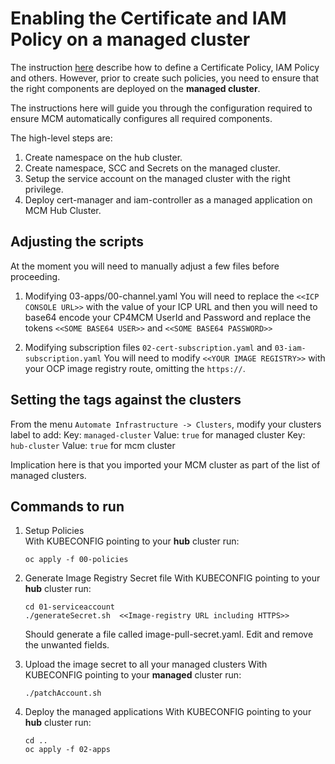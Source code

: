 # Enabling the Certificate and IAM Policy on a managed cluster

The instruction [here](https://www.ibm.com/support/knowledgecenter/SSFC4F_1.1.0/manage_policies/) describe how to define a Certificate Policy, IAM Policy and others.  However, prior to create such policies, you need to ensure that the right components are deployed on the **managed cluster**. 

The instructions here will guide you through the configuration required to ensure MCM automatically configures all required components.  

The high-level steps are:  
  
1. Create namespace on the hub cluster.
2. Create namespace, SCC and Secrets on the managed cluster.  
3. Setup the service account on the managed cluster with the right privilege.  
4. Deploy cert-manager and iam-controller as a managed application on MCM Hub Cluster.  

## Adjusting the scripts  
  
At the moment you will need to manually adjust a few files before proceeding.
  
1.  Modifying 03-apps/00-channel.yaml
    You will need to replace the `<<ICP CONSOLE URL>>` with the value of your ICP URL and then you will need to base64 encode your CP4MCM UserId and Password and replace the tokens `<<SOME BASE64 USER>>` and `<<SOME BASE64 PASSWORD>>`

2. Modifying subscription files `02-cert-subscription.yaml` and `03-iam-subscription.yaml`
    You will need to modify `<<YOUR IMAGE REGISTRY>>` with your OCP image registry route, omitting the `https://`.


## Setting the tags against the clusters  
  
From the menu `Automate Infrastructure -> Clusters`, modify your clusters label to add:
Key: `managed-cluster` Value: `true` for managed cluster
Key: `hub-cluster` Value: `true` for mcm cluster

Implication here is that you imported your MCM cluster as part of the list of managed clusters.

## Commands to run

1. Setup Policies  
    With KUBECONFIG pointing to your **hub** cluster run:  
  
    ```
    oc apply -f 00-policies
    ```

2. Generate Image Registry Secret file
    With KUBECONFIG pointing to your **hub** cluster run:  
    
    ```
    cd 01-serviceaccount
    ./generateSecret.sh  <<Image-registry URL including HTTPS>>
    ```
    Should generate a file called image-pull-secret.yaml.  Edit and remove the unwanted fields.


3. Upload the image secret to all your managed clusters
    With KUBECONFIG pointing to your **managed** cluster run: 
    ```
    ./patchAccount.sh 
    ```
    
4. Deploy the managed applications
    With KUBECONFIG pointing to your **hub** cluster run:  
    ```
    cd ..
    oc apply -f 02-apps
    ```